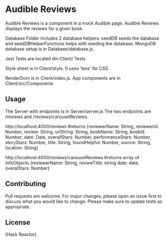 # Audible Reviews

Audible Reviews is a component in a mock Audible page. Audible Reviews displays the reviews for a given book.

Database Folder includes 2 database helpers: seedDB seeds the database and seedDBHelperFunctions helps with seeding the database. MongoDB database setup is in Database/database.js.

Jest Tests are located din Client/ Tests.

Style sheet is in Client/style. It uses 'less' for CSS.

RenderDom is in Client/index.js. App components are in Client/src/Components

## Usage

The Server with endpoints is in Server/server.js
The two endpoints are /reviews and /reviews/carouselReviews.


http://localhost:4000/reviews <bookId> #returns
  {reviewerName: String,
  reviewerId: Number,
  review: String,
  urlString: String,
  bookName: String,
  bookId: Number,
  date: Date,
  overallStars: Number,
  performanceStars: Number,
  storyStars: Number,
  title: String,
  foundHelpful: Number,
  source: String,
  location: String}

http://localhost:4000/reviews/carouselReviews <arrayOfBookIds> #returns array of infoObjects
{reviewerName: String,
reviewTitle: string
date: date,
overalStars: Number}


## Contributing
Pull requests are welcome. For major changes, please open an issue first to discuss what you would like to change.
Please make sure to update tests as appropriate.

## License
[Hack Reactor]
